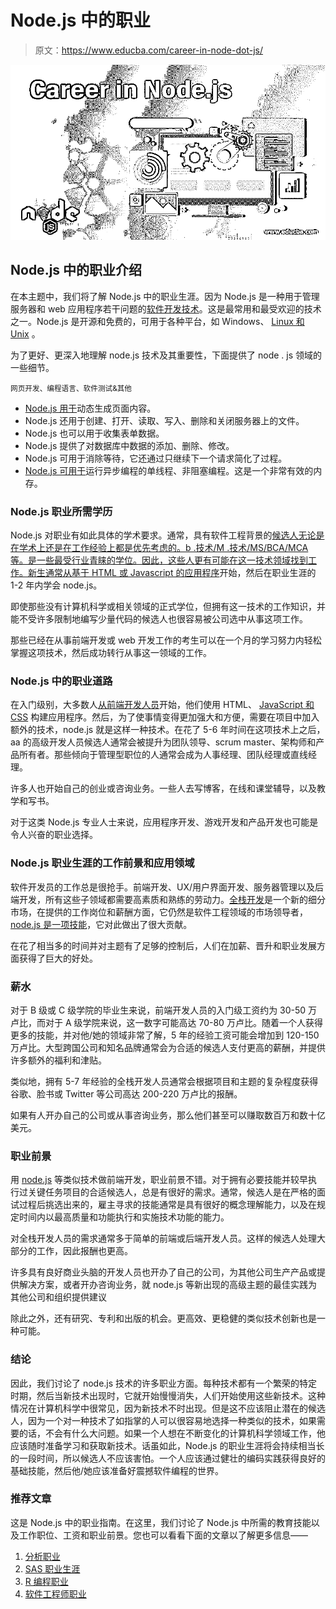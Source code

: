 # Node.js 中的职业

> 原文：<https://www.educba.com/career-in-node-dot-js/>

![Career in Node.js](img/970fa594b34bcc012c87cad851e93b1c.png)



## Node.js 中的职业介绍

在本主题中，我们将了解 Node.js 中的职业生涯。因为 Node.js 是一种用于管理服务器和 web 应用程序若干问题的[软件开发技术](https://www.educba.com/what-is-software-development/)。这是最常用和最受欢迎的技术之一。Node.js 是开源和免费的，可用于各种平台，如 Windows、 [Linux 和 Unix](https://www.educba.com/career-in-unix/) 。

为了更好、更深入地理解 node.js 技术及其重要性，下面提供了 node . js 领域的一些细节。

<small>网页开发、编程语言、软件测试&其他</small>

*   [Node.js 用于](https://www.educba.com/why-use-node-js/)动态生成页面内容。
*   Node.js 还用于创建、打开、读取、写入、删除和关闭服务器上的文件。
*   Node.js 也可以用于收集表单数据。
*   Node.js 提供了对数据库中数据的添加、删除、修改。
*   Node.js 可用于消除等待，它还通过只继续下一个请求简化了过程。
*   [Node.js 可用于](https://www.educba.com/why-use-node-js/)运行异步编程的单线程、非阻塞编程。这是一个非常有效的内存。

### Node.js 职业所需学历

Node.js 对职业有如此具体的学术要求。通常，具有软件工程背景的[候选人无论是在学术上还是在工作经验上都是优先考虑的。b .技术/M .技术/MS/BCA/MCA 等。是一些最受行业青睐的学位。因此，这些人更有可能在这一技术领域找到工作。新生通常从基于 HTML 或 Javascript 的](https://www.educba.com/careers-as-a-software-engineer/)[应用程序](https://www.educba.com/html-vs-javascript/)开始，然后在职业生涯的 1-2 年内学会 node.js。

即使那些没有计算机科学或相关领域的正式学位，但拥有这一技术的工作知识，并能不受许多限制地编写少量代码的候选人也很容易被公司选中从事这项工作。

那些已经在从事前端开发或 web 开发工作的考生可以在一个月的学习努力内轻松掌握这项技术，然后成功转行从事这一领域的工作。

### Node.js 中的职业道路

在入门级别，大多数人[从前端开发人员](https://www.educba.com/Front-end-Developer-Interview-Questions/)开始，他们使用 HTML、 [JavaScript 和 CSS](https://www.educba.com/css-vs-javascript/) 构建应用程序。然后，为了使事情变得更加强大和方便，需要在项目中加入额外的技术，node.js 就是这样一种技术。在花了 5-6 年时间在这项技术上之后，aa 的高级开发人员候选人通常会被提升为团队领导、scrum master、架构师和产品所有者。那些倾向于管理型职位的人通常会成为人事经理、团队经理或直线经理。

许多人也开始自己的创业或咨询业务。一些人去写博客，在线和课堂辅导，以及教学和写书。

对于这类 Node.js 专业人士来说，应用程序开发、游戏开发和产品开发也可能是令人兴奋的职业选择。

### Node.js 职业生涯的工作前景和应用领域

软件开发员的工作总是很抢手。前端开发、UX/用户界面开发、服务器管理以及后端开发，所有这些子领域都需要高素质和熟练的劳动力。[全栈开发](https://www.educba.com/what-is-full-stack/)是一个新的细分市场，在提供的工作岗位和薪酬方面，它仍然是软件工程领域的市场领导者， [node.js 是一项技能](https://www.educba.com/node-dot-js-commands/)，它对此做出了很大贡献。

在花了相当多的时间并对主题有了足够的控制后，人们在加薪、晋升和职业发展方面获得了巨大的好处。

### 薪水

对于 B 级或 C 级学院的毕业生来说，前端开发人员的入门级工资约为 30-50 万卢比，而对于 A 级学院来说，这一数字可能高达 70-80 万卢比。随着一个人获得更多的技能，并对他/她的领域非常了解，5 年的经验工资可能会增加到 120-150 万卢比。大型跨国公司和知名品牌通常会为合适的候选人支付更高的薪酬，并提供许多额外的福利和津贴。

类似地，拥有 5-7 年经验的全栈开发人员通常会根据项目和主题的复杂程度获得谷歌、脸书或 Twitter 等公司高达 200-220 万卢比的报酬。

如果有人开办自己的公司或从事咨询业务，那么他们甚至可以赚取数百万和数十亿美元。

### 职业前景

用 [node.js](https://www.educba.com/node-dot-js-alternatives/) 等类似技术做前端开发，职业前景不错。对于拥有必要技能并较早执行过关键任务项目的合适候选人，总是有很好的需求。通常，候选人是在严格的面试过程后挑选出来的，雇主寻求的技能通常是具有很好的概念理解能力，以及在规定时间内以最高质量和功能执行和实施技术功能的能力。

对全栈开发人员的需求通常多于简单的前端或后端开发人员。这样的候选人处理大部分的工作，因此报酬也更高。

许多具有良好商业头脑的开发人员也开办了自己的公司，为其他公司生产产品或提供解决方案，或者开办咨询业务，就 node.js 等新出现的高级主题的最佳实践为其他公司和组织提供建议

除此之外，还有研究、专利和出版的机会。更高效、更稳健的类似技术创新也是一种可能。

### 结论

因此，我们讨论了 node.js 技术的许多职业方面。每种技术都有一个繁荣的特定时期，然后当新技术出现时，它就开始慢慢消失，人们开始使用这些新技术。这种情况在计算机科学中很常见，因为新技术不时出现。但是这不应该阻止潜在的候选人，因为一个对一种技术了如指掌的人可以很容易地选择一种类似的技术，如果需要的话，不会有什么大问题。如果一个人想在不断变化的计算机科学领域工作，他应该随时准备学习和获取新技术。话虽如此，Node.js 的职业生涯将会持续相当长的一段时间，所以候选人不应该害怕。一个人应该通过健壮的编码实践获得良好的基础技能，然后他/她应该准备好震撼软件编程的世界。

### 推荐文章

这是 Node.js 中的职业指南。在这里，我们讨论了 Node.js 中所需的教育技能以及工作职位、工资和职业前景。您也可以看看下面的文章以了解更多信息——

1.  [分析职业](https://www.educba.com/careers-in-data-analytics/)
2.  [SAS 职业生涯](https://www.educba.com/career-in-sas/)
3.  [R 编程职业](https://www.educba.com/careers-in-r-programming/)
4.  [软件工程师职业](https://www.educba.com/careers-as-a-software-engineer/)





